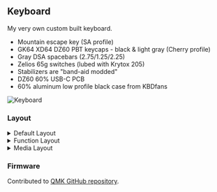 ## Keyboard

My very own custom built keyboard. 
- Mountain escape key (SA profile)
- GK64 XD64 DZ60 PBT keycaps - black & light gray (Cherry profile)
- Gray DSA spacebars (2.75/1.25/2.25)
- Zelios 65g switches (lubed with Krytox 205)
- Stabilizers are "band-aid modded"
- DZ60 60% USB-C PCB
- 60% aluminum low profile black case from KBDfans

![Keyboard](https://i.imgur.com/qyWgShY.png)

### Layout
<details>
    <summary>Default Layout</summary>
    <img href="default" src="pictures/default.png"/>
</details>

<details>
    <summary>Function Layout</summary>
    <img href="funcvtion" src="pictures/function.png"/>
</details>

<details>
    <summary>Media Layout</summary>
    <img href="media" src="pictures/media.png"/>
</details>

### Firmware

Contributed to [QMK GitHub repository](https://github.com/qmk/qmk_firmware/tree/master/keyboards/dz60/keymaps/chrisae9).